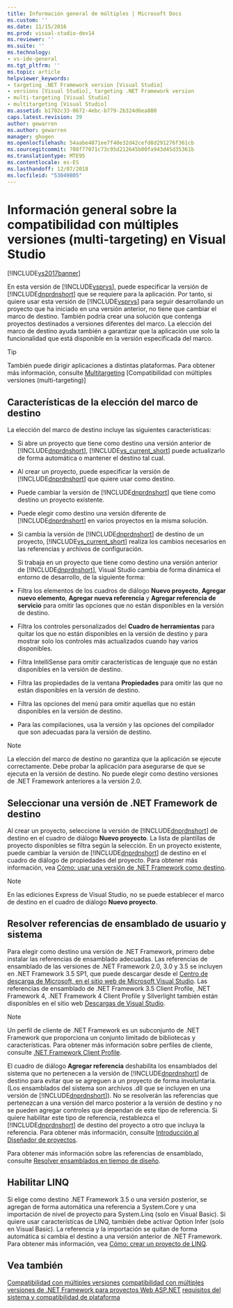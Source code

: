 ```yaml
---
title: Información general de múltiples | Microsoft Docs
ms.custom: ''
ms.date: 11/15/2016
ms.prod: visual-studio-dev14
ms.reviewer: ''
ms.suite: ''
ms.technology:
- vs-ide-general
ms.tgt_pltfrm: ''
ms.topic: article
helpviewer_keywords:
- targeting .NET Framework version [Visual Studio]
- versions [Visual Studio], targeting .NET Framework version
- multi-targeting [Visual Studio]
- multitargeting [Visual Studio]
ms.assetid: b1702c33-0672-4ebc-b779-2b324d6ea880
caps.latest.revision: 39
author: gewarren
ms.author: gewarren
manager: ghogen
ms.openlocfilehash: 54aabe4871ee7f40e32d42cefd8d291276f361cb
ms.sourcegitcommit: 708f77071c73c95d212645b00fa943d45d35361b
ms.translationtype: MTE95
ms.contentlocale: es-ES
ms.lasthandoff: 12/07/2018
ms.locfileid: "53049805"
---
```

# <a name="visual-studio-multi-targeting-overview"></a>Información general sobre la compatibilidad con múltiples versiones (multi-targeting) en Visual Studio
[!INCLUDE[vs2017banner](../includes/vs2017banner.md)]

En esta versión de [!INCLUDE[vsprvs](../includes/vsprvs-md.md)], puede especificar la versión de [!INCLUDE[dnprdnshort](../includes/dnprdnshort-md.md)] que se requiere para la aplicación. Por tanto, si quiere usar esta versión de [!INCLUDE[vsprvs](../includes/vsprvs-md.md)] para seguir desarrollando un proyecto que ha iniciado en una versión anterior, no tiene que cambiar el marco de destino. También podría crear una solución que contenga proyectos destinados a versiones diferentes del marco. La elección del marco de destino ayuda también a garantizar que la aplicación use solo la funcionalidad que está disponible en la versión especificada del marco.

> [!TIP]
>  También puede dirigir aplicaciones a distintas plataformas. Para obtener más información, consulte [Multitargeting](../msbuild/msbuild-multitargeting-overview.md) [Compatibilidad con múltiples versiones (multi-targeting)]

## <a name="framework-targeting-features"></a>Características de la elección del marco de destino
 La elección del marco de destino incluye las siguientes características:

- Si abre un proyecto que tiene como destino una versión anterior de [!INCLUDE[dnprdnshort](../includes/dnprdnshort-md.md)], [!INCLUDE[vs_current_short](../includes/vs-current-short-md.md)] puede actualizarlo de forma automática o mantener el destino tal cual.

- Al crear un proyecto, puede especificar la versión de [!INCLUDE[dnprdnshort](../includes/dnprdnshort-md.md)] que quiere usar como destino.

- Puede cambiar la versión de [!INCLUDE[dnprdnshort](../includes/dnprdnshort-md.md)] que tiene como destino un proyecto existente.

- Puede elegir como destino una versión diferente de [!INCLUDE[dnprdnshort](../includes/dnprdnshort-md.md)] en varios proyectos en la misma solución.

- Si cambia la versión de [!INCLUDE[dnprdnshort](../includes/dnprdnshort-md.md)] de destino de un proyecto, [!INCLUDE[vs_current_short](../includes/vs-current-short-md.md)] realiza los cambios necesarios en las referencias y archivos de configuración.

  Si trabaja en un proyecto que tiene como destino una versión anterior de [!INCLUDE[dnprdnshort](../includes/dnprdnshort-md.md)], Visual Studio cambia de forma dinámica el entorno de desarrollo, de la siguiente forma:

- Filtra los elementos de los cuadros de diálogo **Nuevo proyecto**, **Agregar nuevo elemento**, **Agregar nueva referencia** y **Agregar referencia de servicio** para omitir las opciones que no están disponibles en la versión de destino.

- Filtra los controles personalizados del **Cuadro de herramientas** para quitar los que no están disponibles en la versión de destino y para mostrar solo los controles más actualizados cuando hay varios disponibles.

- Filtra IntelliSense para omitir características de lenguaje que no están disponibles en la versión de destino.

- Filtra las propiedades de la ventana **Propiedades** para omitir las que no están disponibles en la versión de destino.

- Filtra las opciones del menú para omitir aquellas que no están disponibles en la versión de destino.

- Para las compilaciones, usa la versión y las opciones del compilador que son adecuadas para la versión de destino.

> [!NOTE]
>  La elección del marco de destino no garantiza que la aplicación se ejecute correctamente. Debe probar la aplicación para asegurarse de que se ejecuta en la versión de destino. No puede elegir como destino versiones de .NET Framework anteriores a la versión 2.0.

## <a name="selecting-a-target-framework-version"></a>Seleccionar una versión de .NET Framework de destino
 Al crear un proyecto, seleccione la versión de [!INCLUDE[dnprdnshort](../includes/dnprdnshort-md.md)] de destino en el cuadro de diálogo **Nuevo proyecto**. La lista de plantillas de proyecto disponibles se filtra según la selección. En un proyecto existente, puede cambiar la versión de [!INCLUDE[dnprdnshort](../includes/dnprdnshort-md.md)] de destino en el cuadro de diálogo de propiedades del proyecto. Para obtener más información, vea [Cómo: usar una versión de .NET Framework como destino](../ide/how-to-target-a-version-of-the-dotnet-framework.md).

> [!NOTE]
>  En las ediciones Express de Visual Studio, no se puede establecer el marco de destino en el cuadro de diálogo **Nuevo proyecto**.

## <a name="resolving-system-and-user-assembly-references"></a>Resolver referencias de ensamblado de usuario y sistema
 Para elegir como destino una versión de .NET Framework, primero debe instalar las referencias de ensamblado adecuadas. Las referencias de ensamblado de las versiones de .NET Framework 2.0, 3.0 y 3.5 se incluyen en .NET Framework 3.5 SP1, que puede descargar desde el [Centro de descarga de Microsoft, en el sitio web de Microsoft Visual Studio](http://go.microsoft.com/fwlink/?LinkId=227602). Las referencias de ensamblado de .NET Framework 3.5 Client Profile, .NET Framework 4, .NET Framework 4 Client Profile y Silverlight también están disponibles en el sitio web [Descargas de Visual Studio](http://go.microsoft.com/fwlink/?LinkId=179687).

> [!NOTE]
>  Un perfil de cliente de .NET Framework es un subconjunto de .NET Framework que proporciona un conjunto limitado de bibliotecas y características. Para obtener más información sobre perfiles de cliente, consulte [.NET Framework Client Profile](http://msdn.microsoft.com/library/f0219919-1f02-4588-8704-327a62fd91f1).

 El cuadro de diálogo **Agregar referencia** deshabilita los ensamblados del sistema que no pertenecen a la versión de [!INCLUDE[dnprdnshort](../includes/dnprdnshort-md.md)] de destino para evitar que se agreguen a un proyecto de forma involuntaria. (Los ensamblados del sistema son archivos .dll que se incluyen en una versión de [!INCLUDE[dnprdnshort](../includes/dnprdnshort-md.md)]). No se resolverán las referencias que pertenezcan a una versión del marco posterior a la versión de destino y no se pueden agregar controles que dependan de este tipo de referencia. Si quiere habilitar este tipo de referencia, restablezca el [!INCLUDE[dnprdnshort](../includes/dnprdnshort-md.md)] de destino del proyecto a otro que incluya la referencia.  Para obtener más información, consulte [Introducción al Diseñador de proyectos](http://msdn.microsoft.com/en-us/898dd854-c98d-430c-ba1b-a913ce3c73d7).

 Para obtener más información sobre las referencias de ensamblado, consulte [Resolver ensamblados en tiempo de diseño](../msbuild/resolving-assemblies-at-design-time.md).

## <a name="enabling-linq"></a>Habilitar LINQ
 Si elige como destino .NET Framework 3.5 o una versión posterior, se agregan de forma automática una referencia a System.Core y una importación de nivel de proyecto para System.Linq (solo en Visual Basic). Si quiere usar características de LINQ, también debe activar Option Infer (solo en Visual Basic). La referencia y la importación se quitan de forma automática si cambia el destino a una versión anterior de .NET Framework. Para obtener más información, vea [Cómo: crear un proyecto de LINQ](http://msdn.microsoft.com/library/a929e653-09a3-44be-881f-68ca33f192b2).

## <a name="see-also"></a>Vea también
 [Compatibilidad con múltiples versiones](../msbuild/msbuild-multitargeting-overview.md) [compatibilidad con múltiples versiones de .NET Framework para proyectos Web ASP.NET](http://msdn.microsoft.com/library/8b8145a9-62f6-4fc4-8a83-47b0487cbe76) [requisitos del sistema y compatibilidad de plataforma](http://www.microsoft.com/visualstudio/eng/products/compatibility)
